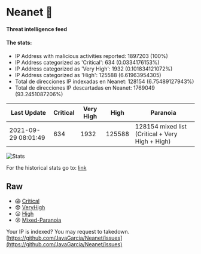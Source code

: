 # Neanet :hocho:
#### Threat intelligence feed
#### The stats:

- IP Address with malicious activities reported: 1897203 (100%)
- IP Address categorized as 'Critical':  634 (0.0334176153%)
- IP Address categorized as 'Very High':  1932 (0.101834121072%)
- IP Address categorized as 'High':  125588 (6.61963954305)
- Total de direcciones IP indexadas en Neanet:  128154 (6.75489127943%)
- Total de direcciones IP descartadas en Neanet:  1769049 (93.2451087206%)

| Last Update | Critical | Very High | High | Paranoia |
| --- | --- | --- | --- | --- |
| 2021-09-29 08:01:49 | 634 | 1932 | 125588 | 128154 mixed list (Critical + Very High + High)|

![Stats](https://docs.google.com/spreadsheets/d/e/2PACX-1vSnaNMIXVabIpDJjufMlzH7poXnshF3mgd8Is1g9ytUEzVsP5my4Trn8f-xkoLLQ38xpL3HtmUexLo6/pubchart?oid=501124687&format=image)

For the historical stats go to: [link](/stats.csv)
## Raw
- :scream: [Critical](https://raw.githubusercontent.com/JavaGarcia/Neanet/master/blacklists/neanet_critical.txt)
- :fearful: [VeryHigh](https://raw.githubusercontent.com/JavaGarcia/Neanet/master/blacklists/neanet_veryHigh.txtt)
- :frowning: [High](https://raw.githubusercontent.com/JavaGarcia/Neanet/master/blacklists/neanet_high.txt)
- :dizzy_face: [Mixed-Paranoia](https://raw.githubusercontent.com/JavaGarcia/Neanet/master/blacklists/neanet_all.txt)


Your IP is indexed? You may request to takedown. [https://github.com/JavaGarcia/Neanet/issues](https://github.com/JavaGarcia/Neanet/issues)















































































































































































































































































































































































































































































































































































































































































































































































































































































































































































































































































































































































































































































































































































































































































































































































































































































































































































































































































































































































































































































































































































































































































































































































































































































































































































































































































































































































































































































































































































































































































































































































































































































































































































































































































































































































































































































































































































































































































































































































































































































































































































































































































































































































































































































































































































































































































































































































































































































































































































































































































































































































































































































































































































































































































































































































































































































































































































































































































































































































































































































































































































































































































































































































































































































































































































































































































































































































































































































































































































































































































































































































































































































































































































































































































































































































































































































































































































































































































































































































































































































































































































































































































































































































































































































































































































































































































































































































































































































































































































































































































































































































































































































































